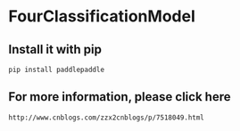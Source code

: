 # FourClassificationModel
## Install it with pip
```
pip install paddlepaddle
```
## For more information, please click here
```
http://www.cnblogs.com/zzx2cnblogs/p/7518049.html
```
